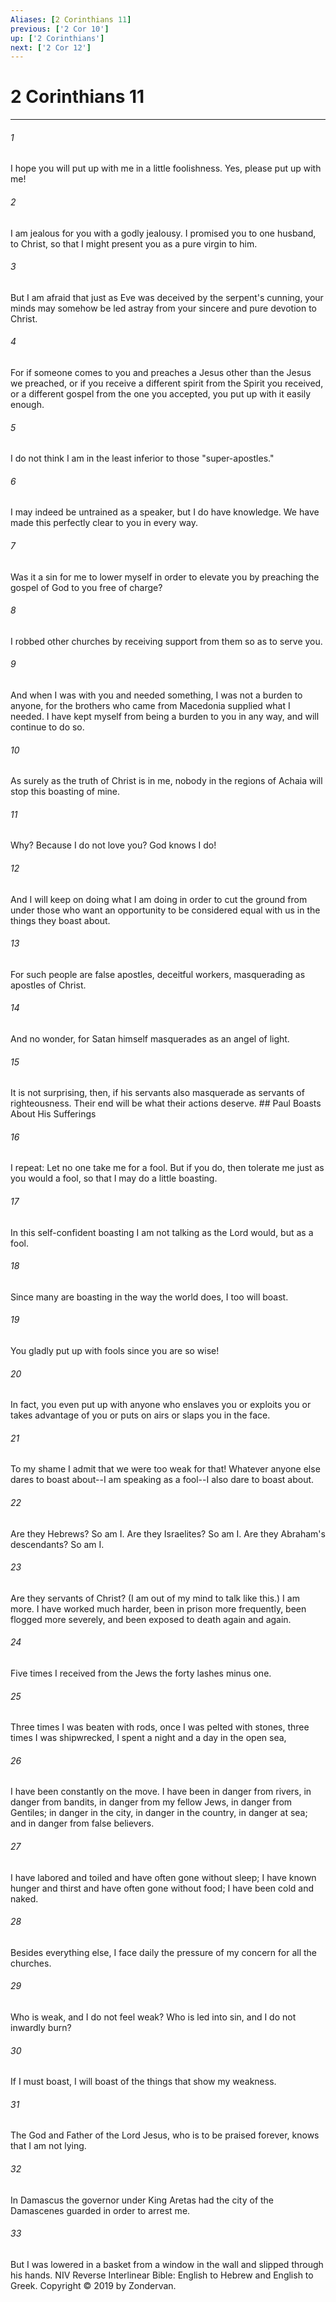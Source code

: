 ```yaml
---
Aliases: [2 Corinthians 11]
previous: ['2 Cor 10']
up: ['2 Corinthians']
next: ['2 Cor 12']
---
```

# 2 Corinthians 11

***


###### 1 
I hope you will put up with me in a little foolishness. Yes, please put up with me! 

###### 2 
I am jealous for you with a godly jealousy. I promised you to one husband, to Christ, so that I might present you as a pure virgin to him. 

###### 3 
But I am afraid that just as Eve was deceived by the serpent's cunning, your minds may somehow be led astray from your sincere and pure devotion to Christ. 

###### 4 
For if someone comes to you and preaches a Jesus other than the Jesus we preached, or if you receive a different spirit from the Spirit you received, or a different gospel from the one you accepted, you put up with it easily enough. 

###### 5 
I do not think I am in the least inferior to those "super-apostles." 

###### 6 
I may indeed be untrained as a speaker, but I do have knowledge. We have made this perfectly clear to you in every way. 

###### 7 
Was it a sin for me to lower myself in order to elevate you by preaching the gospel of God to you free of charge? 

###### 8 
I robbed other churches by receiving support from them so as to serve you. 

###### 9 
And when I was with you and needed something, I was not a burden to anyone, for the brothers who came from Macedonia supplied what I needed. I have kept myself from being a burden to you in any way, and will continue to do so. 

###### 10 
As surely as the truth of Christ is in me, nobody in the regions of Achaia will stop this boasting of mine. 

###### 11 
Why? Because I do not love you? God knows I do! 

###### 12 
And I will keep on doing what I am doing in order to cut the ground from under those who want an opportunity to be considered equal with us in the things they boast about. 

###### 13 
For such people are false apostles, deceitful workers, masquerading as apostles of Christ. 

###### 14 
And no wonder, for Satan himself masquerades as an angel of light. 

###### 15 
It is not surprising, then, if his servants also masquerade as servants of righteousness. Their end will be what their actions deserve. ## Paul Boasts About His Sufferings 

###### 16 
I repeat: Let no one take me for a fool. But if you do, then tolerate me just as you would a fool, so that I may do a little boasting. 

###### 17 
In this self-confident boasting I am not talking as the Lord would, but as a fool. 

###### 18 
Since many are boasting in the way the world does, I too will boast. 

###### 19 
You gladly put up with fools since you are so wise! 

###### 20 
In fact, you even put up with anyone who enslaves you or exploits you or takes advantage of you or puts on airs or slaps you in the face. 

###### 21 
To my shame I admit that we were too weak for that! Whatever anyone else dares to boast about--I am speaking as a fool--I also dare to boast about. 

###### 22 
Are they Hebrews? So am I. Are they Israelites? So am I. Are they Abraham's descendants? So am I. 

###### 23 
Are they servants of Christ? (I am out of my mind to talk like this.) I am more. I have worked much harder, been in prison more frequently, been flogged more severely, and been exposed to death again and again. 

###### 24 
Five times I received from the Jews the forty lashes minus one. 

###### 25 
Three times I was beaten with rods, once I was pelted with stones, three times I was shipwrecked, I spent a night and a day in the open sea, 

###### 26 
I have been constantly on the move. I have been in danger from rivers, in danger from bandits, in danger from my fellow Jews, in danger from Gentiles; in danger in the city, in danger in the country, in danger at sea; and in danger from false believers. 

###### 27 
I have labored and toiled and have often gone without sleep; I have known hunger and thirst and have often gone without food; I have been cold and naked. 

###### 28 
Besides everything else, I face daily the pressure of my concern for all the churches. 

###### 29 
Who is weak, and I do not feel weak? Who is led into sin, and I do not inwardly burn? 

###### 30 
If I must boast, I will boast of the things that show my weakness. 

###### 31 
The God and Father of the Lord Jesus, who is to be praised forever, knows that I am not lying. 

###### 32 
In Damascus the governor under King Aretas had the city of the Damascenes guarded in order to arrest me. 

###### 33 
But I was lowered in a basket from a window in the wall and slipped through his hands. NIV Reverse Interlinear Bible: English to Hebrew and English to Greek. Copyright © 2019 by Zondervan.
